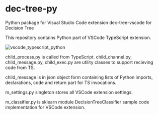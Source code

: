 # dec-tree-py
Python package for Visual Studio Code extension dec-tree-vscode for Decision Tree

This repository contains Python part of VSCode TypeScript extension.

![vscode_typescript_python](https://github.com/user-attachments/assets/18133ada-0085-4687-945b-ea7f7aca54b9)

child_process.py is called from TypeScript. child_channel.py, child_message.py, child_exec.py are utility classes to support recieving code from TS.

child_message is in json object form containing lists of Python imports, declarations, code and return part for TS invocations.

m_settings.py singleton stores all VSCode extension settings.

m_classifier.py is sklearn module DecisionTreeClassifier sample code implementation for VSCode extension.
